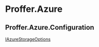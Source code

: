 # Proffer.Azure

## Proffer.Azure.Configuration

[IAzureStorageOptions](./proffer.azure.configuration.iazurestorageoptions)
